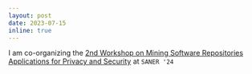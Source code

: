 ```yaml
---
layout: post
date: 2023-07-15
inline: true
---
```


I am co-organizing the [2nd Workshop on Mining Software Repositories Applications for Privacy and Security](https://msr4ps.netlify.app/msr4ps2024/) at `SANER '24`

